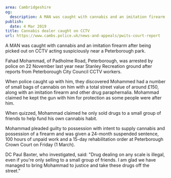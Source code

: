 ```yaml
area: Cambridgeshire
og:
  description: A MAN was caught with cannabis and an imitation firearm after being picked out on CCTV acting suspiciously near a Peterborough park.
publish:
  date: 4 Mar 2019
title: Cannabis dealer caught on CCTV
url: https://www.cambs.police.uk/news-and-appeals/pwits-court-report
```

A MAN was caught with cannabis and an imitation firearm after being picked out on CCTV acting suspiciously near a Peterborough park.

Fahad Mohammad, of Padholme Road, Peterborough, was arrested by police on 22 November last year near Stanley Recreation ground after reports from Peterborough City Council CCTV workers.

When police caught up with him, they discovered Mohammed had a number of small bags of cannabis on him with a total street value of around £150, along with an imitation firearm and other drug paraphernalia. Mohammad claimed he kept the gun with him for protection as some people were after him.

When quizzed, Mohammad claimed he only sold drugs to a small group of friends to help fund his own cannabis habit.

Mohammad pleaded guilty to possession with intent to supply cannabis and possession of a firearm and was given a 24-month suspended sentence, 100 hours of unpaid work and a 15-day rehabilitation order at Peterborough Crown Court on Friday (1 March).

DC Paul Baxter, who investigated, said: "Drug dealing on any scale is illegal, even if you're only selling to a small group of friends. I am glad we have managed to bring Mohammad to justice and take these drugs off the street."
